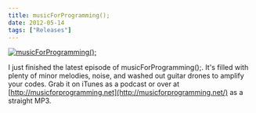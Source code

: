 ```yaml
---
title: musicForProgramming();
date: 2012-05-14
tags: ["Releases"]
---
```


[![musicForProgramming();](/rm_ation/images/musicforprogramming.jpg)](http://musicforprogramming.net/)

I just finished the latest episode of musicForProgramming();. It's filled with plenty of minor melodies, noise, and washed out guitar drones to amplify your codes. Grab it on iTunes as a podcast or over at [http://musicforprogramming.net](http://musicforprogramming.net/) as a straight MP3.
